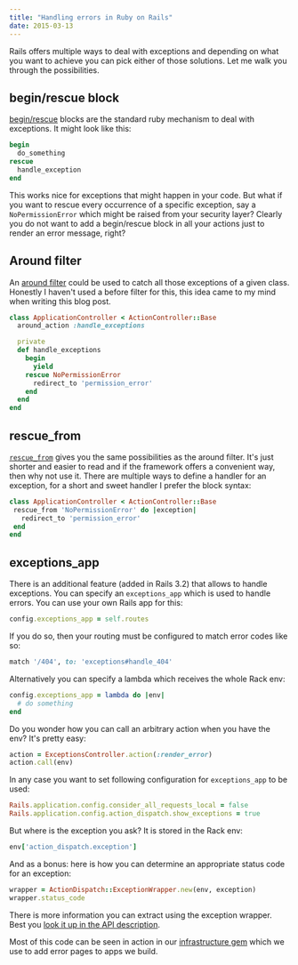 ```yaml
---
title: "Handling errors in Ruby on Rails"
date: 2015-03-13
---
```


Rails offers multiple ways to deal with exceptions and depending on what you want to achieve you can pick either of those solutions. Let me walk you through the possibilities.

## begin/rescue block

[begin/rescue](http://rubylearning.com/satishtalim/ruby_exceptions.html) blocks are the standard ruby mechanism to deal with exceptions. It might look like this:

```ruby
begin
  do_something
rescue
  handle_exception
end
```

This works nice for exceptions that might happen in your code. But what if you want to rescue every occurrence of a specific exception, say a `NoPermissionError` which might be raised from your security layer? Clearly you do not want to add a begin/rescue block in all your actions just to render an error message, right?

## Around filter

An [around filter](http://guides.rubyonrails.org/action_controller_overview.html#after-filters-and-around-filters) could be used to catch all those exceptions of a given class. Honestly I haven't used a before filter for this, this idea came to my mind when writing this blog post.

```ruby
class ApplicationController < ActionController::Base
  around_action :handle_exceptions

  private
  def handle_exceptions
    begin
      yield
    rescue NoPermissionError
      redirect_to 'permission_error'
    end
  end
end
```

## rescue_from

[`rescue_from`](http://guides.rubyonrails.org/action_controller_overview.html#rescue-from) gives you the same possibilities as the around filter. It's just shorter and easier to read and if the framework offers a convenient way, then why not use it. There are multiple ways to define a handler for an exception, for a short and sweet handler I prefer the block syntax:

```ruby
class ApplicationController < ActionController::Base
 rescue_from 'NoPermissionError' do |exception|
   redirect_to 'permission_error'
 end
end
```

## exceptions_app

There is an additional feature (added in Rails 3.2) that allows to handle exceptions. You can specify an `exceptions_app` which is used to handle errors. You can use your own Rails app for this:

```ruby
config.exceptions_app = self.routes
```

If you do so, then your routing must be configured to match error codes like so:

```ruby
match '/404', to: 'exceptions#handle_404'
```

Alternatively you can specify a lambda which receives the whole Rack env:

```ruby
config.exceptions_app = lambda do |env|
  # do something
end
```

Do you wonder how you can call an arbitrary action when you have the env? It's pretty easy:

```ruby
action = ExceptionsController.action(:render_error)
action.call(env)
```

In any case you want to set following configuration for `exceptions_app` to be used:

```ruby
Rails.application.config.consider_all_requests_local = false
Rails.application.config.action_dispatch.show_exceptions = true
```

But where is the exception you ask? It is stored in the Rack env:

```ruby
env['action_dispatch.exception']
```

And as a bonus: here is how you can determine an appropriate status code for an exception:

```ruby
wrapper = ActionDispatch::ExceptionWrapper.new(env, exception)
wrapper.status_code
```

There is more information you can extract using the exception wrapper. Best you [look it up in the API description](http://api.rubyonrails.org/classes/ActionDispatch/ExceptionWrapper.html).

Most of this code can be seen in action in our [infrastructure gem](https://github.com/simplificator/simplificator_infrastructure) which we use to add error pages to apps we build.
